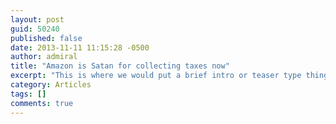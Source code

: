 ```yaml
---
layout: post
guid: 50240
published: false
date: 2013-11-11 11:15:28 -0500
author: admiral
title: "Amazon is Satan for collecting taxes now"
excerpt: "This is where we would put a brief intro or teaser type thing of the article to convince people that it\'s cool and they should read it. The container won\'t expand dynamically at all, so these should overall be kept relatively short. Because otherwise the text will overflow down into the tabs below, and my shiny css will actually just truncate it at an awkward point."
category: Articles
tags: []
comments: true 
---
```


